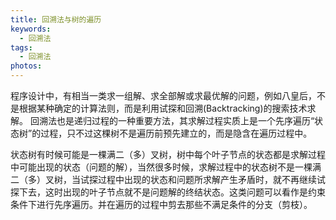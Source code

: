 ```yaml
---
title: 回溯法与树的遍历
keywords:
  - 回溯法
tags:
  - 回溯法
photos:
---
```


程序设计中，有相当一类求一组解、求全部解或求最优解的问题，例如八皇后，不是根据某种确定的计算法则，而是利用试探和回溯(Backtracking)的搜索技术求解。
回溯法也是递归过程的一种重要方法，其求解过程实质上是一个先序遍历“状态树”的过程，只不过这棵树不是遍历前预先建立的，而是隐含在遍历过程中。

状态树有时候可能是一棵满二（多）叉树，树中每个叶子节点的状态都是求解过程中可能出现的状态（问题的解），当然很多时候，求解过程中的状态树不是一棵满二（多）叉树，当试探过程中出现的状态和问题所求解产生矛盾时，就不再继续试探下去，这时出现的叶子节点就不是问题解的终结状态。这类问题可以看作是约束条件下进行先序遍历。并在遍历的过程中剪去那些不满足条件的分支（剪枝）。
